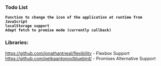### Todo List

**`Function to change the icon of the application at runtime from JavaScript`**<br>
**`localStorage support`**<br>
**`Adapt fetch to promise mode (currently callback)`**<br>

### Libraries:

https://github.com/jonathantneal/flexibility - Flexbox Support<br>
https://github.com/petkaantonov/bluebird/ - Promises Alternative Support

